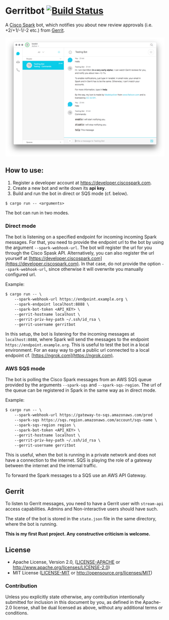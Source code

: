# Gerritbot [![Build Status](https://travis-ci.org/boxdot/gerritbot-rs.svg?branch=master)](https://travis-ci.org/boxdot/gerritbot-rs)

A [Cisco Spark](https://www.ciscospark.com) bot, which notifies you about new review approvals
(i.e. +2/+1/-1/-2 etc.) from [Gerrit](https://www.gerritcodereview.com).

![screenshot](assets/screenshot.png)

## How to use:

1. Register a developer account at https://developer.ciscospark.com.
2. Create a new bot and write down its **api key**.
3. Build and run the bot in direct or SQS mode (cf. below).

```shell
$ cargo run -- <arguments>
```

The bot can run in two modes.

### Direct mode

The bot is listening on a specified endpoint for incoming incoming Spark messages. For that, you
need to provide the endpoint url to the bot by using the argument `--spark-webhook-url`. The bot
will register the url for you through the Cisco Spask API. Alternatively, you can also register the
url yourself at [https://developer.ciscospark.com](https://developer.ciscospark.com). In that case,
do not provide the option `--spark-webhook-url`, since otherwise it will overwrite you manually
configured url.

Example:

```shell
$ cargo run -- \
    --spark-webhook-url https://endpoint.example.org \
    --spark-endpoint localhost:8888 \
    --spark-bot-token <API_KEY> \
    --gerrit-hostname localhost \
    --gerrit-priv-key-path ~/.ssh/id_rsa \
    --gerrit-username gerritbot
```

In this setup, the bot is listening for the incoming messages at `localhost:8888`, where Spark will
send the messages to the endpoint `https://endpoint.example.org`. This is useful to test the bot in
a local environment. For an easy way to get a public url connected to a local endpoint cf.
[https://ngrok.com](https://ngrok.com).


### AWS SQS mode

The bot is polling the Cisco Spark messages from an AWS SQS queue provided by the
arguments `--spark-sqs` and `--spark-sqs-region`. The url of the queue can be registered in Spark in
the same way as in direct mode.

Example:

```shell
$ cargo run -- \
    --spark-webhook-url https://gateway-to-sqs.amazonaws.com/prod
    --spark-sqs https://sqs.region.amazonaws.com/account/sqs-name \
    --spark-sqs-region region \
    --spark-bot-token <API_KEY> \
    --gerrit-hostname localhost \
    --gerrit-priv-key-path ~/.ssh/id_rsa \
    --gerrit-username gerritbot
```

This is useful, when the bot is running in a private network and does not have a connection to the
internet. SQS is playing the role of a gateway between the internet and the internal traffic.

To forward the Spark messages to a SQS use an AWS API Gateway.

## Gerrit

To listen to Gerrit messages, you need to have a Gerrit user with `stream-api` access
capabilities. Admins and Non-interactive users should have such.

The state of the bot is stored in the `state.json` file in the same directory, where the bot is
running.

**This is my first Rust project. Any constructive criticism is welcome.**

## License

 * Apache License, Version 2.0, ([LICENSE-APACHE](LICENSE-APACHE) or
   http://www.apache.org/licenses/LICENSE-2.0)
 * MIT License ([LICENSE-MIT](LICENSE-MIT) or
   http://opensource.org/licenses/MIT)

### Contribution

Unless you explicitly state otherwise, any contribution intentionally submitted
for inclusion in this document by you, as defined in the Apache-2.0 license,
shall be dual licensed as above, without any additional terms or conditions.
